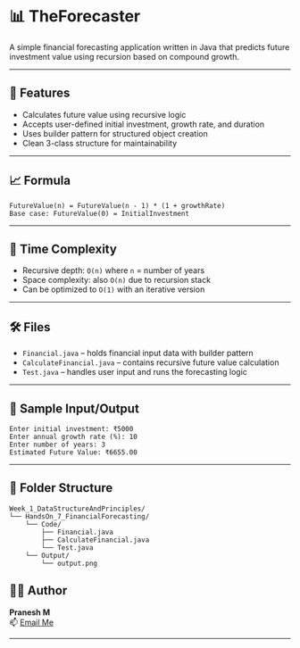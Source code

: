 # 📊 TheForecaster

A simple financial forecasting application written in Java that predicts future investment value using recursion based on compound growth.

---

## 📌 Features

- Calculates future value using recursive logic  
- Accepts user-defined initial investment, growth rate, and duration  
- Uses builder pattern for structured object creation  
- Clean 3-class structure for maintainability  

---

## 📈 Formula

```
FutureValue(n) = FutureValue(n - 1) * (1 + growthRate)
Base case: FutureValue(0) = InitialInvestment
```

---

## 🧠 Time Complexity

- Recursive depth: `O(n)` where `n` = number of years  
- Space complexity: also `O(n)` due to recursion stack  
- Can be optimized to `O(1)` with an iterative version  

---

## 🛠 Files

- `Financial.java` – holds financial input data with builder pattern  
- `CalculateFinancial.java` – contains recursive future value calculation  
- `Test.java` – handles user input and runs the forecasting logic  

---

## 🧪 Sample Input/Output

```
Enter initial investment: ₹5000
Enter annual growth rate (%): 10
Enter number of years: 3
Estimated Future Value: ₹6655.00
```

---

## 📁 Folder Structure

```
Week_1_DataStructureAndPrinciples/
└── HandsOn_7_FinancialForecasting/
    └── Code/
        ├── Financial.java
        ├── CalculateFinancial.java
        └── Test.java
    └── Output/
        └── output.png
```


## 👨‍💻 Author

**Pranesh M**  
📫 [Email Me](mailto:m.pranesh15112004@gmail.com)


---
